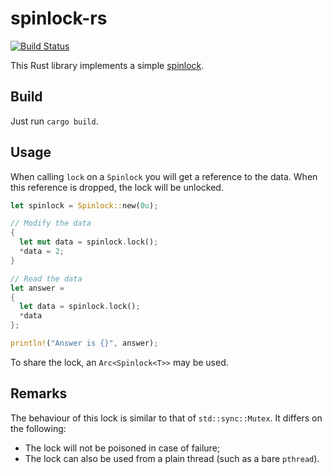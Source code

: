 spinlock-rs
===========

[![Build Status](https://travis-ci.org/mvdnes/spinlock-rs.svg)](https://travis-ci.org/mvdnes/spinlock-rs)

This Rust library implements a simple [spinlock](https://en.wikipedia.org/wiki/Spinlock).

Build
-----

Just run `cargo build`.

Usage
-----

When calling `lock` on a `Spinlock` you will get a reference to the data. When this reference is dropped, the lock will be unlocked.

```rust
let spinlock = Spinlock::new(0u);

// Modify the data
{
  let mut data = spinlock.lock();
  *data = 2;
}

// Read the data
let answer =
{
  let data = spinlock.lock();
  *data
};

println!("Answer is {}", answer);
```

To share the lock, an `Arc<Spinlock<T>>` may be used.

Remarks
-------

The behaviour of this lock is similar to that of `std::sync::Mutex`. It differs on the following:
- The lock will not be poisoned in case of failure;
- The lock can also be used from a plain thread (such as a bare `pthread`).
